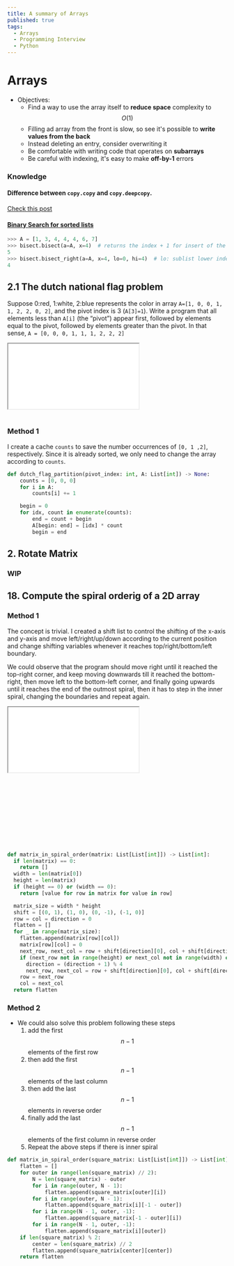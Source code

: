 ```yaml
---
title: A summary of Arrays
published: true
tags:
  - Arrays
  - Programming Interview
  - Python
---
```


# Arrays

- Objectives:
  - Find a way to use the array itself to **reduce space** complexity to $$ O(1) $$
  - Filling ad array from the front is slow, so see it's possible to **write values from the back**
  - Instead deleting an entry, consider overwriting it
  - Be comfortable with writing code that operates on **subarrays**
  - Be careful with indexing, it's easy to make **off-by-1** errors

<!--more-->

### Knowledge

#### Difference between `copy.copy` and `copy.deepcopy`.

[Check this post](https://stackoverflow.com/a/17246744/5978883)

#### [Binary Search for sorted lists](https://docs.python.org/3/library/bisect.html)

```python
>>> A = [1, 3, 4, 4, 4, 6, 7]
>>> bisect.bisect(a=A, x=4)  # returns the index + 1 for insert of the rightmost `x` from `a`
5
>>> bisect.bisect_right(a=A, x=4, lo=0, hi=4)  # lo: sublist lower index, hi: sublist higher index
4
```

## 2.1 The dutch national flag problem

Suppose 0:red, 1:white, 2:blue represents the color in array `A=[1, 0, 0, 1, 1, 2, 2, 0, 2]`, and the pivot index is 3 (`A[3]=1`). Write a program that all elements less than `A[i]` (the “pivot”) appear first, followed by elements equal to the pivot, followed by elements greater than the pivot. In that sense, `A = [0, 0, 0, 1, 1, 1, 2, 2, 2]`

<div class="embed-responsive embed-responsive-21by9" style="height: 170px;">
  <iframe class="embed-responsive-item" src="{{ site.baseurl }}/assets/demo/dutch_flag.html"></iframe>
</div>

### Method 1

I create a cache `counts` to save the number occurrences of `[0, 1 ,2]`, respectively. Since it is already sorted, we only need to change the array according to `counts`.

```python
def dutch_flag_partition(pivot_index: int, A: List[int]) -> None:
    counts = [0, 0, 0]
    for i in A:
        counts[i] += 1

    begin = 0
    for idx, count in enumerate(counts):
        end = count + begin
        A[begin: end] = [idx] * count
        begin = end
```

## 2. Rotate Matrix

### WIP

## 18. Compute the spiral orderig of a 2D array

### Method 1

The concept is trivial. I created a shift list to control the shifting of the x-axis and y-axis and move left/right/up/down according to the current position and change shifting variables whenever it reaches top/right/bottom/left boundary.

We could observe that the program should move right until it reached the top-right corner, and keep moving downwards till it reached the bottom-right, then move left to the bottom-left corner, and finally going upwards until it reaches the end of the outmost spiral, then it has to step in the inner spiral, changing the boundaries and repeat again.

<div class="embed-responsive embed-responsive-21by9" style="height: 320px;">
  <iframe class="embed-responsive-item" src="{{ site.baseurl }}/assets/demo/spiral.html"></iframe>
</div>

```python
def matrix_in_spiral_order(matrix: List[List[int]]) -> List[int]:
  if len(matrix) == 0:
    return []
  width = len(matrix[0])
  height = len(matrix)
  if (height == 0) or (width == 0):
    return [value for row in matrix for value in row]

  matrix_size = width * height
  shift = [(0, 1), (1, 0), (0, -1), (-1, 0)]
  row = col = direction = 0
  flatten = []
  for _ in range(matrix_size):
    flatten.append(matrix[row][col])
    matrix[row][col] = 0
    next_row, next_col = row + shift[direction][0], col + shift[direction][1]
    if (next_row not in range(height) or next_col not in range(width) or matrix[next_row][next_col] == 0):
      direction = (direction + 1) % 4
      next_row, next_col = row + shift[direction][0], col + shift[direction][1]
    row = next_row
    col = next_col
  return flatten
```

### Method 2

- We could also solve this problem following these steps
  1. add the first $$n-1$$ elements of the first row
  2. then add the first $$n-1$$ elements of the last column
  3. then add the last $$n-1$$ elements in reverse order
  4. finally add the last $$n-1$$ elements of the first column in reverse order
  5. Repeat the above steps if there is inner spiral

```python
def matrix_in_spiral_order(square_matrix: List[List[int]]) -> List[int]:
    flatten = []
    for outer in range(len(square_matrix) // 2):
        N = len(square_matrix) - outer
        for i in range(outer, N - 1):
            flatten.append(square_matrix[outer][i])
        for i in range(outer, N - 1):
            flatten.append(square_matrix[i][-1 - outer])
        for i in range(N - 1, outer, -1):
            flatten.append(square_matrix[-1 - outer][i])
        for i in range(N - 1, outer, -1):
            flatten.append(square_matrix[i][outer])
    if len(square_matrix) % 2:
        center = len(square_matrix) // 2
        flatten.append(square_matrix[center][center])
    return flatten
```
